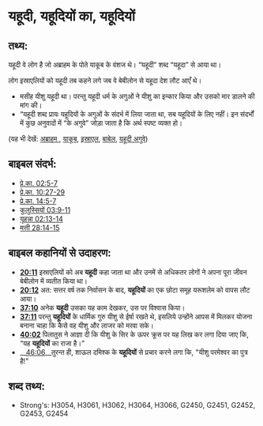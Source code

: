 # यहूदी, यहूदियों का, यहूदियों #

## तथ्य: ##

यहूदी वे लोग है जो अब्राहम के पोते याकूब के वंशज थे। “यहूदी” शब्द “यहूदा” से आया था।

लोग इस्राएलियों को यहूदी तब कहने लगे जब वे बेबीलोन से यहूदा देश लौट आएँ थे।

* मसीह यीशु यहूदी था। परन्तु यहूदी धर्म के अगुओं ने यीशु का इन्कार किया और उसको मार डालने की मांग की।
* “यहूदी शब्द प्रायः यहूदियों के अगुओं के संदर्भ में लिया जाता था, सब यहूदियों के लिए नहीं। इन संदर्भों में कुछ अनुवादों में “के अगुवे” जोड़ा जाता है कि अर्थ स्पष्ट व्यक्त हो।

(यह भी देखें: [अब्राहम ](../names/abraham.md), [याकूब](../names/jacob.md), [इस्राएल](../kt/israel.md), [बाबेल](../names/babylon.md), [यहूदी अगुवे](../other/jewishleaders.md))

## बाइबल संदर्भ: ##

* [प्रे.का. 02:5-7](rc://hi/tn/help/act/02/05)
* [प्रे.का. 10:27-29](rc://hi/tn/help/act/10/27)
* [प्रे.का. 14:5-7](rc://hi/tn/help/act/14/05)
* [कुलुस्सियों 03:9-11](rc://hi/tn/help/col/03/09)
* [यूहन्ना 02:13-14](rc://hi/tn/help/jhn/02/13)
* [मत्ती 28:14-15](rc://hi/tn/help/mat/28/14)

## बाइबल कहानियों से उदाहरण: ##

* __[20:11](rc://hi/tn/help/obs/20/11)__ इस्राएलियों को अब __यहूदी__ कहा जाता था और उनमें से अधिकतर लोगों ने अपना पूरा जीवन बेबीलोन में व्यतीत किया था।
* __[20:12](rc://hi/tn/help/obs/20/12)__ अत: सत्तर वर्ष तक निर्वासन के बाद, __यहूदियों__ का एक छोटा समूह यरूशलेम को वापस लौट आया।
* __[37:10](rc://hi/tn/help/obs/37/10)__ अनेक __यहूदी__  उसका यह काम देखकर, उस पर विश्वास किया।
* __[37:11](rc://hi/tn/help/obs/37/11)__ परन्तु __यहूदियों__ के धार्मिक गुरु यीशु से ईर्षा रखते थे, इसलिये उन्होंने आपस में मिलकर योजना बनाना चाहा कि कैसे वह यीशु और लाजर को मरवा सके।
* __[40:02](rc://hi/tn/help/obs/40/02)__ पिलातुस ने आज्ञा दी कि यीशु के सिर के ऊपर क्रूस पर यह लिख कर लगा दिया जाए कि, “यह __यहूदियों__ का राजा है।”
* __[46:06](rc://hi/tn/help/obs/46/06)__तुरन्त ही, शाऊल दमिश्क के __यहूदियों__ से प्रचार करने लगा कि, "यीशु परमेश्वर का पुत्र है!"

## शब्द तथ्य: ##

* Strong's: H3054, H3061, H3062, H3064, H3066, G2450, G2451, G2452, G2453, G2454
